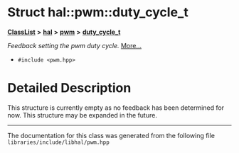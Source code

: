 

# Struct hal::pwm::duty\_cycle\_t



[**ClassList**](annotated.md) **>** [**hal**](namespacehal.md) **>** [**pwm**](classhal_1_1pwm.md) **>** [**duty\_cycle\_t**](structhal_1_1pwm_1_1duty__cycle__t.md)



_Feedback setting the pwm duty cycle._ [More...](#detailed-description)

* `#include <pwm.hpp>`

































































# Detailed Description


This structure is currently empty as no feedback has been determined for now. This structure may be expanded in the future. 


    

------------------------------
The documentation for this class was generated from the following file `libraries/include/libhal/pwm.hpp`

